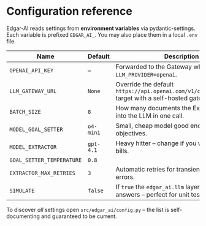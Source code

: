 # Configuration reference

Edgar-AI reads settings from **environment variables** via
pydantic-settings.  Each variable is prefixed `EDGAR_AI_`.  You may also place
them in a local `.env` file.

| Name | Default | Description |
|------|---------|-------------|
| `OPENAI_API_KEY` | – | Forwarded to the Gateway when `LLM_PROVIDER=openai`. |
| `LLM_GATEWAY_URL` | `None` | Override the default `https://api.openai.com/v1/chat/completions` target with a self-hosted gateway. |
| `BATCH_SIZE` | `8` | How many documents the Extractor feeds into the LLM in one call. |
| `MODEL_GOAL_SETTER` | `o4-mini` | Small, cheap model good enough for setting objectives. |
| `MODEL_EXTRACTOR` | `gpt-4.1` | Heavy hitter – change if you want cheaper bills. |
| `GOAL_SETTER_TEMPERATURE` | `0.8` | | 
| `EXTRACTOR_MAX_RETRIES` | `3` | Automatic retries for transient gateway errors. |
| `SIMULATE` | `false` | If `true` the `edgar_ai.llm` layer returns canned answers – perfect for unit tests. |

To discover *all* settings open `src/edgar_ai/config.py` – the list is
self-documenting and guaranteed to be current.

